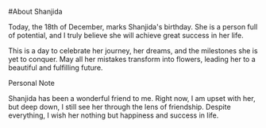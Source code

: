 #About Shanjida

Today, the 18th of December, marks Shanjida's birthday. She is a person full of potential, and I truly believe she will achieve great success in her life.

This is a day to celebrate her journey, her dreams, and the milestones she is yet to conquer. May all her mistakes transform into flowers, leading her to a beautiful and fulfilling future.

Personal Note

Shanjida has been a wonderful friend to me. Right now, I am upset with her, but deep down, I still see her through the lens of friendship. Despite everything, I wish her nothing but happiness and success in life.
